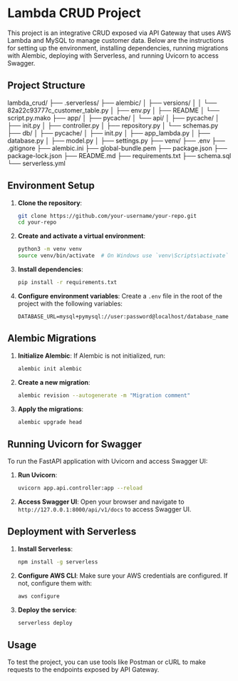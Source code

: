 # Lambda CRUD Project

This project is an integrative CRUD exposed via API Gateway that uses AWS Lambda and MySQL to manage customer data. Below are the instructions for setting up the environment, installing dependencies, running migrations with Alembic, deploying with Serverless, and running Uvicorn to access Swagger.

## Project Structure

lambda_crud/
├── .serverless/
├── alembic/
│ ├── versions/
│ │ └── 82a22c93777c_customer_table.py
│ ├── env.py
│ ├── README
│ └── script.py.mako
├── app/
│ ├── pycache/
│ └── api/
│ ├── pycache/
│ ├── init.py
│ ├── controller.py
│ ├── repository.py
│ └── schemas.py
├── db/
│ ├── pycache/
│ ├── init.py
│ ├── app_lambda.py
│ ├── database.py
│ ├── model.py
│ ├── settings.py
├── venv/
├── .env
├── .gitignore
├── alembic.ini
├── global-bundle.pem
├── package.json
├── package-lock.json
├── README.md
├── requirements.txt
├── schema.sql
└── serverless.yml

## Environment Setup

1. **Clone the repository**:
    ```bash
    git clone https://github.com/your-username/your-repo.git
    cd your-repo
    ```

2. **Create and activate a virtual environment**:
    ```bash
    python3 -m venv venv
    source venv/bin/activate  # On Windows use `venv\Scripts\activate`
    ```

3. **Install dependencies**:
    ```bash
    pip install -r requirements.txt
    ```

4. **Configure environment variables**:
    Create a `.env` file in the root of the project with the following variables:
    ```env
    DATABASE_URL=mysql+pymysql://user:password@localhost/database_name
    ```

## Alembic Migrations

1. **Initialize Alembic**:
    If Alembic is not initialized, run:
    ```bash
    alembic init alembic
    ```

2. **Create a new migration**:
    ```bash
    alembic revision --autogenerate -m "Migration comment"
    ```

3. **Apply the migrations**:
    ```bash
    alembic upgrade head
    ```

## Running Uvicorn for Swagger

To run the FastAPI application with Uvicorn and access Swagger UI:

1. **Run Uvicorn**:
    ```bash
    uvicorn app.api.controller:app --reload
    ```

2. **Access Swagger UI**:
    Open your browser and navigate to `http://127.0.0.1:8000/api/v1/docs` to access Swagger UI.

## Deployment with Serverless

1. **Install Serverless**:
    ```bash
    npm install -g serverless
    ```

2. **Configure AWS CLI**:
    Make sure your AWS credentials are configured. If not, configure them with:
    ```bash
    aws configure
    ```

3. **Deploy the service**:
    ```bash
    serverless deploy
    ```

## Usage

To test the project, you can use tools like Postman or cURL to make requests to the endpoints exposed by API Gateway.
